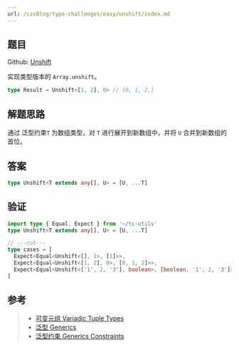 ```yaml
---
url: /czxBlog/type-challenges/easy/unshift/index.md
---
```

## 题目

Github: [Unshift](https://github.com/type-challenges/type-challenges/blob/main/questions/03060-easy-unshift/)

实现类型版本的 `Array.unshift`。

```ts
type Result = Unshift<[1, 2], 0> // [0, 1, 2,]
```

## 解题思路

通过 泛型约束`T` 为数组类型，对 `T` 进行展开到新数组中，并将 `U` 合并到新数组的首位。

## 答案

```ts
type Unshift<T extends any[], U> = [U, ...T]
```

## 验证

```ts twoslash
import type { Equal, Expect } from '~/tc-utils'
type Unshift<T extends any[], U> = [U, ...T]

// ---cut---
type cases = [
  Expect<Equal<Unshift<[], 1>, [1]>>,
  Expect<Equal<Unshift<[1, 2], 0>, [0, 1, 2]>>,
  Expect<Equal<Unshift<['1', 2, '3'], boolean>, [boolean, '1', 2, '3']>>,
]
```

## 参考

> * [可变元组 Variadic Tuple Types](https://www.typescriptlang.org/docs/handbook/release-notes/typescript-4-0.html#variadic-tuple-types)
> * [泛型 Generics](https://www.typescriptlang.org/docs/handbook/2/generics.html)
> * [泛型约束 Generics Constraints](https://www.typescriptlang.org/docs/handbook/2/generics.html#generic-constraints)

